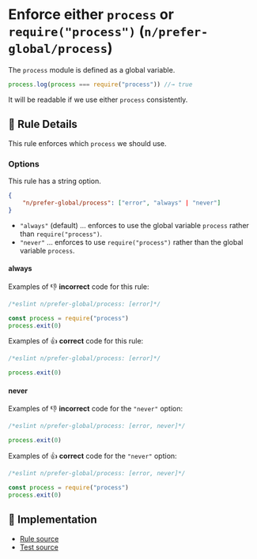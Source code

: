 # Enforce either `process` or `require("process")` (`n/prefer-global/process`)

<!-- end auto-generated rule header -->

The `process` module is defined as a global variable.

```js
process.log(process === require("process")) //→ true
```

It will be readable if we use either `process` consistently.

## 📖 Rule Details

This rule enforces which `process` we should use.

### Options

This rule has a string option.

```json
{
    "n/prefer-global/process": ["error", "always" | "never"]
}
```

- `"always"` (default) ... enforces to use the global variable `process` rather than `require("process")`.
- `"never"` ... enforces to use `require("process")` rather than the global variable `process`.

#### always

Examples of 👎 **incorrect** code for this rule:

```js
/*eslint n/prefer-global/process: [error]*/

const process = require("process")
process.exit(0)
```

Examples of 👍 **correct** code for this rule:

```js
/*eslint n/prefer-global/process: [error]*/

process.exit(0)
```

#### never

Examples of 👎 **incorrect** code for the `"never"` option:

```js
/*eslint n/prefer-global/process: [error, never]*/

process.exit(0)
```

Examples of 👍 **correct** code for the `"never"` option:

```js
/*eslint n/prefer-global/process: [error, never]*/

const process = require("process")
process.exit(0)
```

## 🔎 Implementation

- [Rule source](../../../lib/rules/prefer-global/process.js)
- [Test source](../../../tests/lib/rules/prefer-global/process.js)
